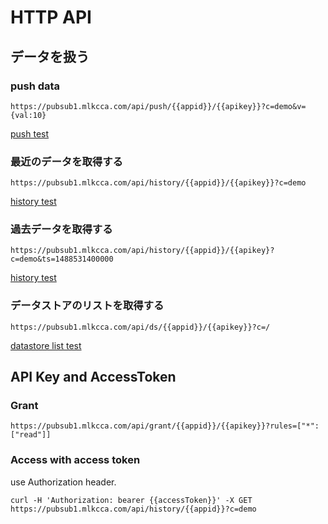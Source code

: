 HTTP API
=====

## データを扱う

### push data

```
https://pubsub1.mlkcca.com/api/push/{{appid}}/{{apikey}}?c=demo&v={val:10}
```

[push test](https://pubsub1.mlkcca.com/api/push/demo/demo?c=topic&v={val:10})


### 最近のデータを取得する

```
https://pubsub1.mlkcca.com/api/history/{{appid}}/{{apikey}}?c=demo
```

[history test](https://pubsub1.mlkcca.com/api/history/demo/demo?c=topic)


### 過去データを取得する

```
https://pubsub1.mlkcca.com/api/history/{{appid}}/{{apikey}?c=demo&ts=1488531400000
```

[history test](https://pubsub1.mlkcca.com/api/history/demo/demo?c=topic&ts=1488531400000)


### データストアのリストを取得する

```
https://pubsub1.mlkcca.com/api/ds/{{appid}}/{{apikey}}?c=/
```

[datastore list test](https://pubsub1.mlkcca.com/api/ds/demo/demo?c=/)


## API Key and AccessToken

### Grant

```
https://pubsub1.mlkcca.com/api/grant/{{appid}}/{{apikey}}?rules=["*":["read"]]
```

### Access with access token

use Authorization header.

```
curl -H 'Authorization: bearer {{accessToken}}' -X GET https://pubsub1.mlkcca.com/api/history/{{appid}}?c=demo
```



